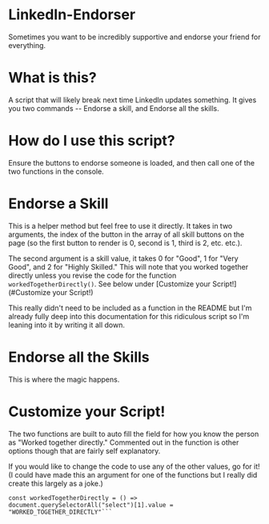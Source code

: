 # LinkedIn-Endorser
Sometimes you want to be incredibly supportive and endorse your friend for everything.

# What is this?
A script that will likely break next time LinkedIn updates something. It gives you two commands -- Endorse a skill, and Endorse all the skills.

# How do I use this script? 
Ensure the buttons to endorse someone is loaded, and then call one of the two functions in the console.

# Endorse a Skill

This is a helper method but feel free to use it directly. It takes in two arguments, the index of the button in the array of all skill buttons on the page (so the first button to render is 0, second is 1, third is 2, etc. etc.).

The second argument is a skill value, it takes 0 for "Good", 1 for "Very Good", and 2 for "Highly Skilled." This will note that you worked together directly unless you revise the code for the function `workedTogetherDirectly()`. See below under [Customize your Script!](#Customize your Script!)

This really didn't need to be included as a function in the README but I'm already fully deep into this documentation for this ridiculous script so I'm leaning into it by writing it all down.

# Endorse all the Skills

This is where the magic happens. 


# Customize your Script!

The two functions are built to auto fill the field for how you know the person as "Worked together directly." Commented out in the function is other options though that are fairly self explanatory. 

If you would like to change the code to use any of the other values, go for it! (I could have made this an argument for one of the functions but I really did create this largely as a joke.)

```//Alternatively for each option: "WORKED_TOGETHER_DIRECTLY", "MANAGED_DIRECTLY", "REPORTED_DIRECTLY", "WORKED_TOGETHER_INDIRECTLY", "HEARD_ABOUT", "NONE"
const workedTogetherDirectly = () => document.querySelectorAll("select")[1].value = "WORKED_TOGETHER_DIRECTLY"```
